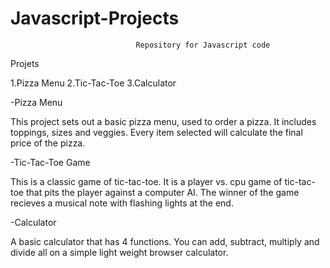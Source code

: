 # 																																																																																	Javascript-Projects
 								
	 
  
  
  
  								Repository for Javascript code





Projets

1.Pizza Menu
2.Tic-Tac-Toe
3.Calculator

-Pizza Menu

This project sets out a basic pizza menu, used to order a pizza. It includes toppings, sizes and veggies.
Every item selected will calculate the final price of the pizza.



-Tic-Tac-Toe Game

This is a classic game of tic-tac-toe. It is a player vs. cpu game of tic-tac-toe that pits the player against a computer AI.
The winner of the game recieves a musical note with flashing lights at the end.


-Calculator

A basic calculator that has 4 functions. You can add, subtract, multiply and divide all on a simple light weight browser calculator.

